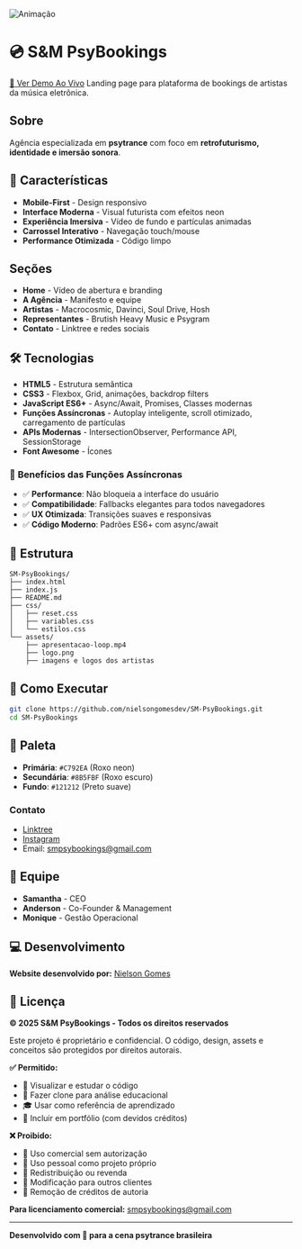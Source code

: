 ![Animação](https://github.com/user-attachments/assets/39234b4e-fffe-48c4-9c19-37c86029fbb3)

# 💿 S&M PsyBookings
[🚀 Ver Demo Ao Vivo](https://sm-psybookings.com)
 Landing page para plataforma de bookings de artistas da música eletrônica.

## Sobre

Agência especializada em **psytrance** com foco em **retrofuturismo, identidade e imersão sonora**.

## 🚀 Características

- **Mobile-First** - Design responsivo
- **Interface Moderna** - Visual futurista com efeitos neon
- **Experiência Imersiva** - Vídeo de fundo e partículas animadas
- **Carrossel Interativo** - Navegação touch/mouse
- **Performance Otimizada** - Código limpo

##  Seções

- **Home** - Vídeo de abertura e branding
- **A Agência** - Manifesto e equipe
- **Artistas** - Macrocosmic, Davinci, Soul Drive, Hosh
- **Representantes** - Brutish Heavy Music e Psygram
- **Contato** - Linktree e redes sociais

## 🛠️ Tecnologias

- **HTML5** - Estrutura semântica
- **CSS3** - Flexbox, Grid, animações, backdrop filters
- **JavaScript ES6+** - Async/Await, Promises, Classes modernas
- **Funções Assíncronas** - Autoplay inteligente, scroll otimizado, carregamento de partículas
- **APIs Modernas** - IntersectionObserver, Performance API, SessionStorage
- **Font Awesome** - Ícones


### 🔧 **Benefícios das Funções Assíncronas**
- ✅ **Performance**: Não bloqueia a interface do usuário
- ✅ **Compatibilidade**: Fallbacks elegantes para todos navegadores  
- ✅ **UX Otimizada**: Transições suaves e responsivas
- ✅ **Código Moderno**: Padrões ES6+ com async/await

## 📁 Estrutura

```
SM-PsyBookings/
├── index.html
├── index.js
├── README.md
├── css/
│   ├── reset.css
│   ├── variables.css
│   └── estilos.css
└── assets/
    ├── apresentacao-loop.mp4
    ├── logo.png
    ├── imagens e logos dos artistas
```

## 🚀 Como Executar

```bash
git clone https://github.com/nielsongomesdev/SM-PsyBookings.git
cd SM-PsyBookings
```

## 🎨 Paleta

- **Primária**: `#C792EA` (Roxo neon)
- **Secundária**: `#8B5FBF` (Roxo escuro)
- **Fundo**: `#121212` (Preto suave)


### Contato
- [Linktree](https://linktr.ee/SMPSYBOOKINGS)
- [Instagram](https://www.instagram.com/smpsybookings/)
- Email: smpsybookings@gmail.com

## 👥 Equipe

- **Samantha** - CEO
- **Anderson** - Co-Founder & Management
- **Monique** - Gestão Operacional

## 💻 Desenvolvimento

**Website desenvolvido por:** [Nielson Gomes](https://github.com/nielsongomesdev)

## 📄 Licença

**© 2025 S&M PsyBookings - Todos os direitos reservados**

Este projeto é proprietário e confidencial. O código, design, assets e conceitos são protegidos por direitos autorais.

**✅ Permitido:**
- 👀 Visualizar e estudar o código
- 📂 Fazer clone para análise educacional
- 🎓 Usar como referência de aprendizado
- 💼 Incluir em portfólio (com devidos créditos)

**❌ Proibido:**
- 🚫 Uso comercial sem autorização
- 🚫 Uso pessoal como projeto próprio
- 🚫 Redistribuição ou revenda
- 🚫 Modificação para outros clientes
- 🚫 Remoção de créditos de autoria

**Para licenciamento comercial:** smpsybookings@gmail.com

---

**Desenvolvido com 💜 para a cena psytrance brasileira**
